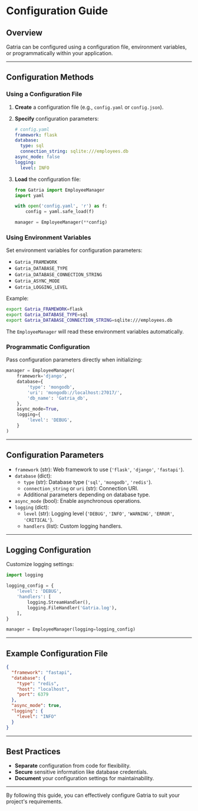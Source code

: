 
# Configuration Guide

## Overview

Gatria can be configured using a configuration file, environment variables, or programmatically within your application.

---

## Configuration Methods

### Using a Configuration File

1. **Create** a configuration file (e.g., `config.yaml` or `config.json`).
2. **Specify** configuration parameters:

   ```yaml
   # config.yaml
   framework: flask
   database:
     type: sql
     connection_string: sqlite:///employees.db
   async_mode: false
   logging:
     level: INFO
   ```

3. **Load** the configuration file:

   ```python
   from Gatria import EmployeeManager
   import yaml

   with open('config.yaml', 'r') as f:
       config = yaml.safe_load(f)

   manager = EmployeeManager(**config)
   ```

### Using Environment Variables

Set environment variables for configuration parameters:

- `Gatria_FRAMEWORK`
- `Gatria_DATABASE_TYPE`
- `Gatria_DATABASE_CONNECTION_STRING`
- `Gatria_ASYNC_MODE`
- `Gatria_LOGGING_LEVEL`

Example:

```bash
export Gatria_FRAMEWORK=flask
export Gatria_DATABASE_TYPE=sql
export Gatria_DATABASE_CONNECTION_STRING=sqlite:///employees.db
```

The `EmployeeManager` will read these environment variables automatically.

### Programmatic Configuration

Pass configuration parameters directly when initializing:

```python
manager = EmployeeManager(
    framework='django',
    database={
        'type': 'mongodb',
        'uri': 'mongodb://localhost:27017/',
        'db_name': 'Gatria_db',
    },
    async_mode=True,
    logging={
        'level': 'DEBUG',
    }
)
```

---

## Configuration Parameters

- `framework` (str): Web framework to use (`'flask'`, `'django'`, `'fastapi'`).
- `database` (dict):
  - `type` (str): Database type (`'sql'`, `'mongodb'`, `'redis'`).
  - `connection_string` or `uri` (str): Connection URI.
  - Additional parameters depending on database type.
- `async_mode` (bool): Enable asynchronous operations.
- `logging` (dict):
  - `level` (str): Logging level (`'DEBUG'`, `'INFO'`, `'WARNING'`, `'ERROR'`, `'CRITICAL'`).
  - `handlers` (list): Custom logging handlers.

---

## Logging Configuration

Customize logging settings:

```python
import logging

logging_config = {
    'level': 'DEBUG',
    'handlers': [
        logging.StreamHandler(),
        logging.FileHandler('Gatria.log'),
    ],
}

manager = EmployeeManager(logging=logging_config)
```

---

## Example Configuration File

```json
{
  "framework": "fastapi",
  "database": {
    "type": "redis",
    "host": "localhost",
    "port": 6379
  },
  "async_mode": true,
  "logging": {
    "level": "INFO"
  }
}
```

---

## Best Practices

- **Separate** configuration from code for flexibility.
- **Secure** sensitive information like database credentials.
- **Document** your configuration settings for maintainability.

---

By following this guide, you can effectively configure Gatria to suit your project's requirements.